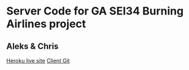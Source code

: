 # Server Code for GA SEI34 Burning Airlines project
## Aleks & Chris

[Heroku live site](https://aleks-chris-burning-server.herokuapp.com)
[Client Git](https://github.com/aleksanderbrymora/burning-client)